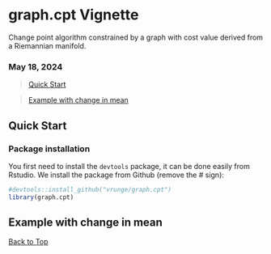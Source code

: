 # graph.cpt Vignette

Change point algorithm constrained by a graph with cost value derived from a Riemannian manifold.

### May 18, 2024

> [Quick Start](#qs)

> [Example with change in mean](#example)

<a id="qs"></a>

## Quick Start

### Package installation

You first need to install the `devtools` package, it can be done easily from Rstudio. We install the package from Github (remove the \# sign):

``` r
#devtools::install_github("vrunge/graph.cpt")
library(graph.cpt)
```
<a id="example"></a>

## Example with change in mean

[Back to Top](#top)
